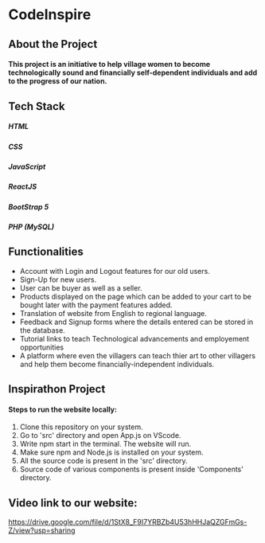 # CodeInspire
## About the Project
#### This project is an initiative to help village women to become technologically sound and financially self-dependent individuals and add to the progress of our nation.

## Tech Stack
##### HTML
##### CSS
##### JavaScript
##### ReactJS
##### BootStrap 5
##### PHP (MySQL)


## Functionalities
* Account with Login and Logout features for our old users.
* Sign-Up for new users.
* User can be buyer as well as a seller.
* Products displayed on the page which can be added to your cart to be bought later with the payment features added.
* Translation of website from English to regional language.
* Feedback and Signup forms where the details entered can be stored in the database.
* Tutorial links to teach Technological advancements and employement opportunities
* A platform where even the villagers can teach thier art to other villagers and help them become financially-independent individuals.



## Inspirathon Project
#### Steps to run the website locally:
  1. Clone this repository on your system.
  2. Go to 'src' directory and open App.js on VScode.
  3. Write npm start in the terminal. The website will run.
  4. Make sure npm and Node.js is installed on your system.
  5. All the source code is present in the 'src' directory.
  6. Source code of various components is present inside 'Components' directory.

## Video link to our website:
https://drive.google.com/file/d/1StX8_F9I7YRBZb4U53hHHJaQZGFmGs-Z/view?usp=sharing
